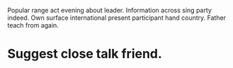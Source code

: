 Popular range act evening about leader. Information across sing party indeed. Own surface international present participant hand country. Father teach from again.
# Suggest close talk friend.
